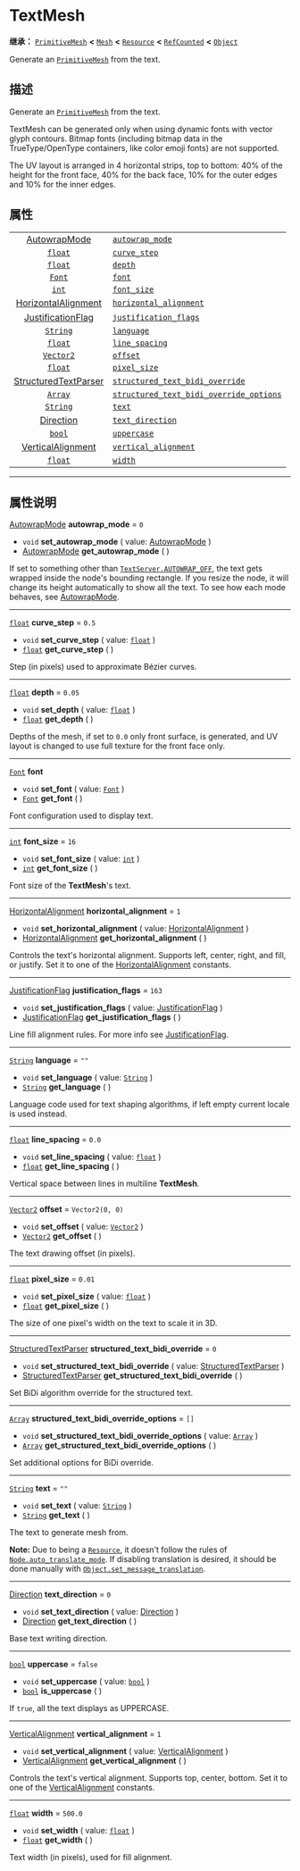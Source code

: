 <!-- ⚠ 请勿编辑本文件 ⚠ -->
<!-- 本文档使用脚本从 WeDot 引擎源码仓库生成。 -->
<!-- 生成脚本：https://github.com/WeDot-Engine/WeDot/tree/4.3/doc/tools/make_md.py； -->
<!-- 原文件：https://github.com/WeDot-Engine/WeDot/tree/4.3/doc/classes/TextMesh.xml。 -->

<div id="_class_textmesh"></div>

# TextMesh

**继承：** [`PrimitiveMesh`](class_primitivemesh.md) **<** [`Mesh`](class_mesh.md) **<** [`Resource`](class_resource.md) **<** [`RefCounted`](class_refcounted.md) **<** [`Object`](class_object.md)

Generate an [`PrimitiveMesh`](class_primitivemesh.md) from the text.

## 描述

Generate an [`PrimitiveMesh`](class_primitivemesh.md) from the text.

TextMesh can be generated only when using dynamic fonts with vector glyph contours. Bitmap fonts (including bitmap data in the TrueType/OpenType containers, like color emoji fonts) are not supported.

The UV layout is arranged in 4 horizontal strips, top to bottom: 40% of the height for the front face, 40% for the back face, 10% for the outer edges and 10% for the inner edges.

## 属性

|||
|:-:|:--|
| [AutowrapMode](#enum_textserver_autowrapmode)                 | [`autowrap_mode`](#class_textmesh_property_autowrap_mode)                                                 | ``0``             |
| [`float`](class_float.md)                                     | [`curve_step`](#class_textmesh_property_curve_step)                                                       | ``0.5``           |
| [`float`](class_float.md)                                     | [`depth`](#class_textmesh_property_depth)                                                                 | ``0.05``          |
| [`Font`](class_font.md)                                       | [`font`](#class_textmesh_property_font)                                                                   |                   |
| [`int`](class_int.md)                                         | [`font_size`](#class_textmesh_property_font_size)                                                         | ``16``            |
| [HorizontalAlignment](#enum_@globalscope_horizontalalignment) | [`horizontal_alignment`](#class_textmesh_property_horizontal_alignment)                                   | ``1``             |
| [JustificationFlag](#enum_textserver_justificationflag)       | [`justification_flags`](#class_textmesh_property_justification_flags)                                     | ``163``           |
| [`String`](class_string.md)                                   | [`language`](#class_textmesh_property_language)                                                           | ``""``            |
| [`float`](class_float.md)                                     | [`line_spacing`](#class_textmesh_property_line_spacing)                                                   | ``0.0``           |
| [`Vector2`](class_vector2.md)                                 | [`offset`](#class_textmesh_property_offset)                                                               | ``Vector2(0, 0)`` |
| [`float`](class_float.md)                                     | [`pixel_size`](#class_textmesh_property_pixel_size)                                                       | ``0.01``          |
| [StructuredTextParser](#enum_textserver_structuredtextparser) | [`structured_text_bidi_override`](#class_textmesh_property_structured_text_bidi_override)                 | ``0``             |
| [`Array`](class_array.md)                                     | [`structured_text_bidi_override_options`](#class_textmesh_property_structured_text_bidi_override_options) | ``[]``            |
| [`String`](class_string.md)                                   | [`text`](#class_textmesh_property_text)                                                                   | ``""``            |
| [Direction](#enum_textserver_direction)                       | [`text_direction`](#class_textmesh_property_text_direction)                                               | ``0``             |
| [`bool`](class_bool.md)                                       | [`uppercase`](#class_textmesh_property_uppercase)                                                         | ``false``         |
| [VerticalAlignment](#enum_@globalscope_verticalalignment)     | [`vertical_alignment`](#class_textmesh_property_vertical_alignment)                                       | ``1``             |
| [`float`](class_float.md)                                     | [`width`](#class_textmesh_property_width)                                                                 | ``500.0``         |

<!-- rst-class:: classref-section-separator -->

---

## 属性说明

<div id="_class_textmesh_property_autowrap_mode"></div>

[AutowrapMode](#enum_textserver_autowrapmode) **autowrap_mode** = ``0`` <div id="class_textmesh_property_autowrap_mode"></div>

- `void` **set_autowrap_mode** ( value: [AutowrapMode](#enum_textserver_autowrapmode) )
- [AutowrapMode](#enum_textserver_autowrapmode) **get_autowrap_mode** ( )

If set to something other than [`TextServer.AUTOWRAP_OFF`](#class_textserver_constant_autowrap_off), the text gets wrapped inside the node's bounding rectangle. If you resize the node, it will change its height automatically to show all the text. To see how each mode behaves, see [AutowrapMode](#enum_textserver_autowrapmode).

<!-- rst-class:: classref-item-separator -->

---

<div id="_class_textmesh_property_curve_step"></div>

[`float`](class_float.md) **curve_step** = ``0.5`` <div id="class_textmesh_property_curve_step"></div>

- `void` **set_curve_step** ( value: [`float`](class_float.md) )
- [`float`](class_float.md) **get_curve_step** ( )

Step (in pixels) used to approximate Bézier curves.

<!-- rst-class:: classref-item-separator -->

---

<div id="_class_textmesh_property_depth"></div>

[`float`](class_float.md) **depth** = ``0.05`` <div id="class_textmesh_property_depth"></div>

- `void` **set_depth** ( value: [`float`](class_float.md) )
- [`float`](class_float.md) **get_depth** ( )

Depths of the mesh, if set to `0.0` only front surface, is generated, and UV layout is changed to use full texture for the front face only.

<!-- rst-class:: classref-item-separator -->

---

<div id="_class_textmesh_property_font"></div>

[`Font`](class_font.md) **font** <div id="class_textmesh_property_font"></div>

- `void` **set_font** ( value: [`Font`](class_font.md) )
- [`Font`](class_font.md) **get_font** ( )

Font configuration used to display text.

<!-- rst-class:: classref-item-separator -->

---

<div id="_class_textmesh_property_font_size"></div>

[`int`](class_int.md) **font_size** = ``16`` <div id="class_textmesh_property_font_size"></div>

- `void` **set_font_size** ( value: [`int`](class_int.md) )
- [`int`](class_int.md) **get_font_size** ( )

Font size of the **TextMesh**'s text.

<!-- rst-class:: classref-item-separator -->

---

<div id="_class_textmesh_property_horizontal_alignment"></div>

[HorizontalAlignment](#enum_@globalscope_horizontalalignment) **horizontal_alignment** = ``1`` <div id="class_textmesh_property_horizontal_alignment"></div>

- `void` **set_horizontal_alignment** ( value: [HorizontalAlignment](#enum_@globalscope_horizontalalignment) )
- [HorizontalAlignment](#enum_@globalscope_horizontalalignment) **get_horizontal_alignment** ( )

Controls the text's horizontal alignment. Supports left, center, right, and fill, or justify. Set it to one of the [HorizontalAlignment](#enum_@globalscope_horizontalalignment) constants.

<!-- rst-class:: classref-item-separator -->

---

<div id="_class_textmesh_property_justification_flags"></div>

[JustificationFlag](#enum_textserver_justificationflag) **justification_flags** = ``163`` <div id="class_textmesh_property_justification_flags"></div>

- `void` **set_justification_flags** ( value: [JustificationFlag](#enum_textserver_justificationflag) )
- [JustificationFlag](#enum_textserver_justificationflag) **get_justification_flags** ( )

Line fill alignment rules. For more info see [JustificationFlag](#enum_textserver_justificationflag).

<!-- rst-class:: classref-item-separator -->

---

<div id="_class_textmesh_property_language"></div>

[`String`](class_string.md) **language** = ``""`` <div id="class_textmesh_property_language"></div>

- `void` **set_language** ( value: [`String`](class_string.md) )
- [`String`](class_string.md) **get_language** ( )

Language code used for text shaping algorithms, if left empty current locale is used instead.

<!-- rst-class:: classref-item-separator -->

---

<div id="_class_textmesh_property_line_spacing"></div>

[`float`](class_float.md) **line_spacing** = ``0.0`` <div id="class_textmesh_property_line_spacing"></div>

- `void` **set_line_spacing** ( value: [`float`](class_float.md) )
- [`float`](class_float.md) **get_line_spacing** ( )

Vertical space between lines in multiline **TextMesh**.

<!-- rst-class:: classref-item-separator -->

---

<div id="_class_textmesh_property_offset"></div>

[`Vector2`](class_vector2.md) **offset** = ``Vector2(0, 0)`` <div id="class_textmesh_property_offset"></div>

- `void` **set_offset** ( value: [`Vector2`](class_vector2.md) )
- [`Vector2`](class_vector2.md) **get_offset** ( )

The text drawing offset (in pixels).

<!-- rst-class:: classref-item-separator -->

---

<div id="_class_textmesh_property_pixel_size"></div>

[`float`](class_float.md) **pixel_size** = ``0.01`` <div id="class_textmesh_property_pixel_size"></div>

- `void` **set_pixel_size** ( value: [`float`](class_float.md) )
- [`float`](class_float.md) **get_pixel_size** ( )

The size of one pixel's width on the text to scale it in 3D.

<!-- rst-class:: classref-item-separator -->

---

<div id="_class_textmesh_property_structured_text_bidi_override"></div>

[StructuredTextParser](#enum_textserver_structuredtextparser) **structured_text_bidi_override** = ``0`` <div id="class_textmesh_property_structured_text_bidi_override"></div>

- `void` **set_structured_text_bidi_override** ( value: [StructuredTextParser](#enum_textserver_structuredtextparser) )
- [StructuredTextParser](#enum_textserver_structuredtextparser) **get_structured_text_bidi_override** ( )

Set BiDi algorithm override for the structured text.

<!-- rst-class:: classref-item-separator -->

---

<div id="_class_textmesh_property_structured_text_bidi_override_options"></div>

[`Array`](class_array.md) **structured_text_bidi_override_options** = ``[]`` <div id="class_textmesh_property_structured_text_bidi_override_options"></div>

- `void` **set_structured_text_bidi_override_options** ( value: [`Array`](class_array.md) )
- [`Array`](class_array.md) **get_structured_text_bidi_override_options** ( )

Set additional options for BiDi override.

<!-- rst-class:: classref-item-separator -->

---

<div id="_class_textmesh_property_text"></div>

[`String`](class_string.md) **text** = ``""`` <div id="class_textmesh_property_text"></div>

- `void` **set_text** ( value: [`String`](class_string.md) )
- [`String`](class_string.md) **get_text** ( )

The text to generate mesh from.

 **Note:** Due to being a [`Resource`](class_resource.md), it doesn't follow the rules of [`Node.auto_translate_mode`](#class_node_property_auto_translate_mode). If disabling translation is desired, it should be done manually with [`Object.set_message_translation`](#class_object_method_set_message_translation).

<!-- rst-class:: classref-item-separator -->

---

<div id="_class_textmesh_property_text_direction"></div>

[Direction](#enum_textserver_direction) **text_direction** = ``0`` <div id="class_textmesh_property_text_direction"></div>

- `void` **set_text_direction** ( value: [Direction](#enum_textserver_direction) )
- [Direction](#enum_textserver_direction) **get_text_direction** ( )

Base text writing direction.

<!-- rst-class:: classref-item-separator -->

---

<div id="_class_textmesh_property_uppercase"></div>

[`bool`](class_bool.md) **uppercase** = ``false`` <div id="class_textmesh_property_uppercase"></div>

- `void` **set_uppercase** ( value: [`bool`](class_bool.md) )
- [`bool`](class_bool.md) **is_uppercase** ( )

If `true`, all the text displays as UPPERCASE.

<!-- rst-class:: classref-item-separator -->

---

<div id="_class_textmesh_property_vertical_alignment"></div>

[VerticalAlignment](#enum_@globalscope_verticalalignment) **vertical_alignment** = ``1`` <div id="class_textmesh_property_vertical_alignment"></div>

- `void` **set_vertical_alignment** ( value: [VerticalAlignment](#enum_@globalscope_verticalalignment) )
- [VerticalAlignment](#enum_@globalscope_verticalalignment) **get_vertical_alignment** ( )

Controls the text's vertical alignment. Supports top, center, bottom. Set it to one of the [VerticalAlignment](#enum_@globalscope_verticalalignment) constants.

<!-- rst-class:: classref-item-separator -->

---

<div id="_class_textmesh_property_width"></div>

[`float`](class_float.md) **width** = ``500.0`` <div id="class_textmesh_property_width"></div>

- `void` **set_width** ( value: [`float`](class_float.md) )
- [`float`](class_float.md) **get_width** ( )

Text width (in pixels), used for fill alignment.

[^virtual]: 本方法通常需要用户覆盖才能生效。
[^const]: 本方法无副作用，不会修改该实例的任何成员变量。
[^vararg]: 本方法除了能接受在此处描述的参数外，还能够继续接受任意数量的参数。
[^constructor]: 本方法用于构造某个类型。
[^static]: 调用本方法无需实例，可直接使用类名进行调用。
[^operator]: 本方法描述的是使用本类型作为左操作数的有效运算符。
[^bitfield]: 这个值是由下列位标志构成位掩码的整数。
[^void]: 无返回值。
